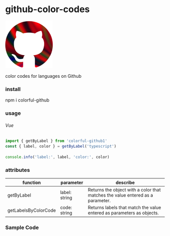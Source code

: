 # github-color-codes

 ![github-color-codes logo](/public/colorful-github-logo.png)

color codes for languages ​​on Github

### install

npm i colorful-github

### usage 

###### Vue
```js
import { getByLabel } from 'colorful-github1'
const { label, color } = getByLabel('typescript')

console.info('label:', label, 'color:', color)
```

### attributes

| function | parameter |  describe | 
| ----------- | ----------- | ----------- |
| getByLabel | label: string | Returns the object with a color that matches the value entered as a parameter. |
| getLabelsByColorCode | code: string | Returns labels that match the value entered as parameters as objects. |

### Sample Code
